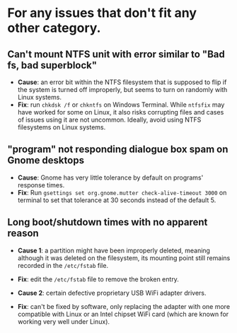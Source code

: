 # For any issues that don't fit any other category.
## Can't mount NTFS unit with error similar to "Bad fs, bad superblock"
- **Cause**: an error bit within the NTFS filesystem that is supposed to flip if the system is turned off improperly, but seems to turn on randomly with Linux systems.
- **Fix**: run `chkdsk /f` or `chkntfs` on Windows Terminal. While `ntfsfix` may have worked for some on Linux, it also risks corrupting files and cases of issues using it are not uncommon.
Ideally, avoid using NTFS filesystems on Linux systems.

## "program" not responding dialogue box spam on Gnome desktops
- **Cause**: Gnome has very little tolerance by default on programs' response times.
- **Fix**: Run `gsettings set org.gnome.mutter check-alive-timeout 3000` on terminal to set that tolerance at 30 seconds instead of the default 5.

## Long boot/shutdown times with no apparent reason
- **Cause 1**: a partition might have been improperly deleted, meaning although it was deleted on the filesystem, its mounting point still remains recorded in the `/etc/fstab` file.
- **Fix**: edit the `/etc/fstab` file to remove the broken entry.

- **Cause 2**: certain defective proprietary USB WiFi adapter drivers. 
- **Fix**: can't be fixed by software, only replacing the adapter with one more compatible with Linux or an Intel chipset WiFi card (which are known for working very well under Linux).

